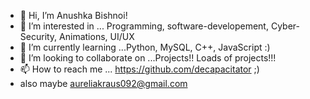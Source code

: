 - 👋 Hi, I’m Anushka Bishnoi!
- 👀 I’m interested in ... Programming, software-developement, Cyber-Security, Animations, UI/UX
- 🌱 I’m currently learning ...Python, MySQL, C++, JavaScript :)
- 💞️ I’m looking to collaborate on ...Projects!! Loads of projects!!!
- 📫 How to reach me ... https://github.com/decapacitator ;)
- also maybe aureliakraus092@gmail.com 

<!---
decapacitator/decapacitator is a ✨ special ✨ repository because its `README.md` (this file) appears on your GitHub profile.
You can click the Preview link to take a look at your changes.
--->
